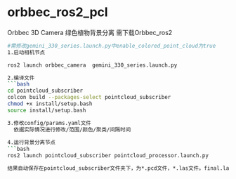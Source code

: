 # orbbec_ros2_pcl
Orbbec 3D Camera    绿色植物背景分离
  需下载Orbbec_ros2
  ```bash
  #需修改gemini_330_series.launch.py中enable_colored_point_cloud为true
  1.启动相机节点
  
  ros2 launch orbbec_camera  gemini_330_series.launch.py 

  2.编译文件
  ```bash
  cd pointcloud_subscriber
  colcon build --packages-select pointcloud_subscriber
  chmod +x install/setup.bash
  source install/setup.bash

  3.修改config/params.yaml文件
    依据实际情况进行修改/范围/颜色/聚类/间隔时间
      
  4.运行背景分离节点
  ```bash
  ros2 launch pointcloud_subscriber pointcloud_processor.launch.py 
  
  结果自动保存在pointcloud_subscriber文件夹下，为*.pcd文件，*.las文件。final.las为最终结果
  


